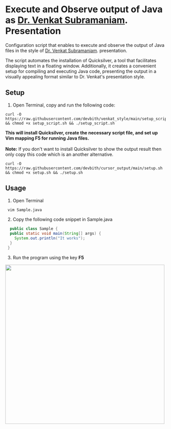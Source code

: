 # Execute and Observe output of Java as <a href="https://www.youtube.com/watch?v=yTuwi--LFsM">Dr. Venkat Subramaniam</a>. Presentation 

Configuration script that enables to execute and observe the output of Java files in the style of <a href="https://www.youtube.com/watch?v=yTuwi--LFsM">Dr. Venkat Subramaniam</a>. presentation.


The script automates the installation of Quicksilver, a tool that facilitates displaying text in a floating window. Additionally, it creates a convenient setup for compiling and executing Java code, presenting the output in a visually appealing format similar to Dr. Venkat's presentation style. 


## Setup

1. Open Terminal, copy and run the following code:

 ```
curl -O https://raw.githubusercontent.com/devbith/venkat_style/main/setup_script.sh && chmod +x setup_script.sh && ./setup_script.sh
```
<b>This will install Quicksilver, create the necessary script file, and set up Vim mapping F5 for running Java files.</b>
<br><br>
<b>Note:</b> If you don't want to install Quicksilver to show the output result then only copy this code which is an another alternative.
```
curl -O https://raw.githubusercontent.com/devbith/cursor_output/main/setup.sh && chmod +x setup.sh && ./setup.sh
```
## Usage


1. Open Terminal

```bash
 vim Sample.java
```
2. Copy the following code snippet in Sample.java

``` java
  public class Sample {
  public static void main(String[] args) {
    System.out.println("It works");
  }
 }
```
3. Run the program using the key <b>F5</b> 

<img src="screentshot.png" height="500px">
